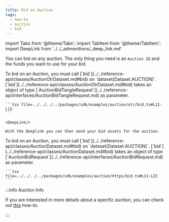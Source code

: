```yaml
---
title: Bid on Auction
tags:
  - how-to
  - auction
  - bid
---
```


import Tabs from '@theme/Tabs';
import TabItem from '@theme/TabItem';
import DeepLink from '../../_admonitions/_deep_link.md'

You can bid on any auction. The only thing you need is an `Auction ID` and the funds you want to use for your bid.

<Tabs>
  <TabItem value="otr" label="OTR">
    To bid on an Auction, you must call [`bid`](../../reference-api/classes/AuctionOtrDataset.md#bid) on `dataset(Dataset.AUCTION)`.
    [`bid`](../../reference-api/classes/AuctionOtrDataset.md#bid) takes an object of type [`AuctionBidTangleRequest`](../../reference-api/interfaces/AuctionBidTangleRequest.md) as parameter.

    ```tsx file=../../../../packages/sdk/examples/auction/otr/bid.ts#L11-L13
    ```

    <DeepLink/>
    
    With the Deeplink you can then send your bid assets for the auction.
  </TabItem>  
  <TabItem value="https" label="HTTPS">
    To bid on an Auction, you must call [`bid`](../../reference-api/classes/AuctionDataset.md#bid) on `dataset(Dataset.AUCTION)`.
    [`bid`](../../reference-api/classes/AuctionDataset.md#bid) takes an object of type [`AuctionBidRequest`](../../reference-api/interfaces/AuctionBidRequest.md) as parameter.

    ```tsx file=../../../../packages/sdk/examples/auction/https/bid.ts#L11-L22
    ```
  </TabItem>
</Tabs>

:::info Auction Info

If you are interested in more details about a specific auction, you can check out [this](./get-by-id.md) how-to.

:::

